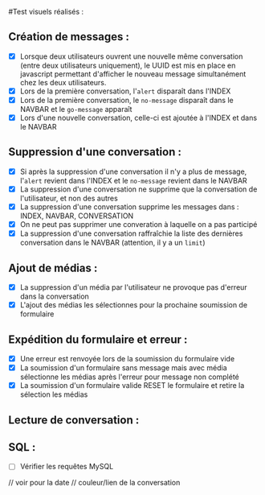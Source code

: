 #Test visuels réalisés :

## Création de messages :
- [X] Lorsque deux utilisateurs ouvrent une nouvelle même conversation (entre deux utilisateurs uniquement), le UUID est mis en place en javascript permettant d'afficher le nouveau message simultanément chez les deux utilisateurs.
- [X] Lors de la première conversation, l'`alert` disparaît dans l'INDEX
- [X] Lors de la première conversation, le `no-message` disparaît dans le NAVBAR et le `go-message` apparaît
- [X] Lors d'une nouvelle conversation, celle-ci est ajoutée à l'INDEX et dans le NAVBAR

## Suppression d'une conversation :
- [X] Si après la suppression d'une conversation il n'y a plus de message, l'`alert` revient dans l'INDEX et le `no-message` revient dans le NAVBAR
- [X] La suppression d'une conversation ne supprime que la conversation de l'utilisateur, et non des autres
- [X] La suppression d'une conversation supprime les messages dans : INDEX, NAVBAR, CONVERSATION
- [X] On ne peut pas supprimer une converation à laquelle on a pas participé
- [X] La suppression d'une conversation raffraîchie la liste des dernières conversation dans le NAVBAR (attention, il y a un `limit`)

## Ajout de médias :
- [X] La suppression d'un média par l'utilisateur ne provoque pas d'erreur dans la conversation
- [X] L'ajout des médias les sélectionnes pour la prochaine soumission de formulaire

## Expédition du formulaire et erreur :
- [X] Une erreur est renvoyée lors de la soumission du formulaire vide
- [X] La soumission d'un formulaire sans message mais avec média sélectionne les médias après l'erreur pour message non complété
- [X] La soumission d'un formulaire valide RESET le formulaire et retire la sélection les médias

## Lecture de conversation :

## SQL :
- [ ] Vérifier les requêtes MySQL

// voir pour la date
// couleur/lien de la conversation